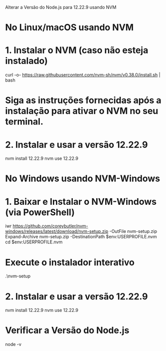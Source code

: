 
Alterar a Versão do Node.js para 12.22.9 usando NVM

# No Linux/macOS usando NVM

# 1. Instalar o NVM (caso não esteja instalado)
curl -o- https://raw.githubusercontent.com/nvm-sh/nvm/v0.38.0/install.sh | bash

# Siga as instruções fornecidas após a instalação para ativar o NVM no seu terminal.

# 2. Instalar e usar a versão 12.22.9
nvm install 12.22.9
nvm use 12.22.9

# No Windows usando NVM-Windows

# 1. Baixar e Instalar o NVM-Windows (via PowerShell)
iwr https://github.com/coreybutler/nvm-windows/releases/latest/download/nvm-setup.zip -OutFile nvm-setup.zip
Expand-Archive nvm-setup.zip -DestinationPath $env:USERPROFILE\.nvm
cd $env:USERPROFILE\.nvm

# Execute o instalador interativo
.\nvm-setup

# 2. Instalar e usar a versão 12.22.9
nvm install 12.22.9
nvm use 12.22.9

# Verificar a Versão do Node.js
node -v
